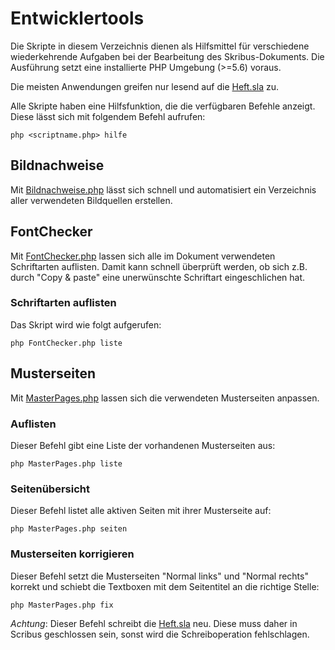 # Entwicklertools

Die Skripte in diesem Verzeichnis dienen als Hilfsmittel für verschiedene wiederkehrende Aufgaben bei der Bearbeitung des Skribus-Dokuments. Die Ausführung setzt eine installierte PHP Umgebung (>=5.6) voraus.

Die meisten Anwendungen greifen nur lesend auf die [Heft.sla](../Heft.sla) zu. 

Alle Skripte haben eine Hilfsfunktion, die die verfügbaren Befehle anzeigt. Diese lässt sich mit folgendem Befehl aufrufen:

`php <scriptname.php> hilfe`

## Bildnachweise
Mit [Bildnachweise.php](Bildnachweise.php) lässt sich schnell und automatisiert ein Verzeichnis aller verwendeten Bildquellen erstellen.

## FontChecker
Mit [FontChecker.php](FontChecker.php) lassen sich alle im Dokument verwendeten Schriftarten auflisten. Damit kann schnell überprüft werden, ob sich z.B. durch "Copy & paste" eine unerwünschte Schriftart eingeschlichen hat.

### Schriftarten auflisten
Das Skript wird wie folgt aufgerufen:

`php FontChecker.php liste`


## Musterseiten

Mit [MasterPages.php](MasterPages.php) lassen sich die verwendeten Musterseiten anpassen.

### Auflisten
Dieser Befehl gibt eine Liste der vorhandenen Musterseiten aus:

`php MasterPages.php liste`


### Seitenübersicht
Dieser Befehl listet alle aktiven Seiten mit ihrer Musterseite auf:

`php MasterPages.php seiten`

### Musterseiten korrigieren
Dieser Befehl setzt die Musterseiten "Normal links" und "Normal rechts" korrekt und schiebt die Textboxen mit dem Seitentitel an die richtige Stelle:

`php MasterPages.php fix`

*Achtung*: Dieser Befehl schreibt die [Heft.sla](../Heft.sla) neu. Diese muss daher in Scribus geschlossen sein, sonst wird die Schreiboperation fehlschlagen.

